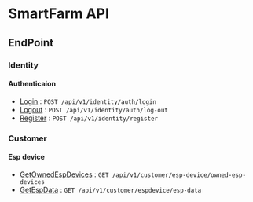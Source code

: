 # SmartFarm API
## 
## EndPoint
### Identity
#### Authenticaion
- [Login](identity/authentication/login.md) : `POST /api/v1/identity/auth/login`
- [Logout](identity/authentication/log-out.md) : `POST /api/v1/identity/auth/log-out`
- [Register](identity/authentication/register.md) : `POST /api/v1/identity/register`

### Customer

#### Esp device 
- [GetOwnedEspDevices](customer/esp-device/GET_owned-esp-devices.md) : `GET /api/v1/customer/esp-device/owned-esp-devices`
- [GetEspData](customer/esp-device/GET_esp-data.md) : `GET /api/v1/customer/espdevice/esp-data`